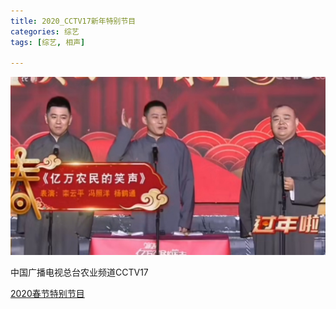 ```yaml
---
title: 2020_CCTV17新年特别节目
categories: 综艺
tags: [综艺, 相声]

---
```


![](https://raw.githubusercontent.com/rhenginium/image/main/Screenshot_20210324_232305_com.sina.weibo_edit_69.jpg)

中国广播电视总台农业频道CCTV17

[2020春节特别节目](https://m.weibo.cn/6574451359/4465103724554755 )